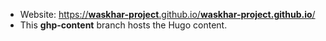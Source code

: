 * Website: [https://__waskhar-project__.github.io/__waskhar-project.github.io__/](https://waskhar-project.github.io/waskhar-project.github.io/) 
* This __ghp-content__ branch hosts the Hugo content.
